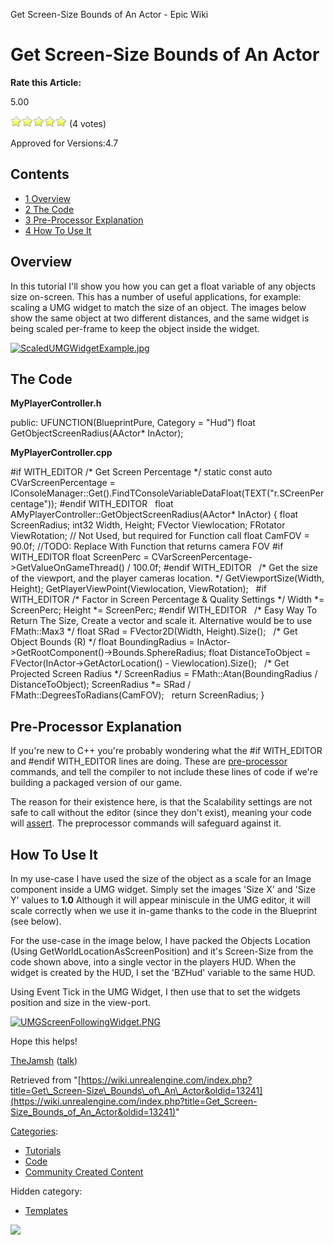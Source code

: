 Get Screen-Size Bounds of An Actor - Epic Wiki                    

Get Screen-Size Bounds of An Actor
==================================

**Rate this Article:**

5.00

![](/extensions/VoteNY/images/star_on.gif)![](/extensions/VoteNY/images/star_on.gif)![](/extensions/VoteNY/images/star_on.gif)![](/extensions/VoteNY/images/star_on.gif)![](/extensions/VoteNY/images/star_on.gif) (4 votes)

Approved for Versions:4.7

Contents
--------

*   [1 Overview](#Overview)
*   [2 The Code](#The_Code)
*   [3 Pre-Processor Explanation](#Pre-Processor_Explanation)
*   [4 How To Use It](#How_To_Use_It)

Overview
--------

In this tutorial I'll show you how you can get a float variable of any objects size on-screen. This has a number of useful applications, for example: scaling a UMG widget to match the size of an object. The images below show the same object at two different distances, and the same widget is being scaled per-frame to keep the object inside the widget.

[![ScaledUMGWidgetExample.jpg](https://d26ilriwvtzlb.cloudfront.net/b/b2/ScaledUMGWidgetExample.jpg)](/File:ScaledUMGWidgetExample.jpg)

The Code
--------

**MyPlayerController.h**

public:
	UFUNCTION(BlueprintPure, Category \= "Hud")
	float GetObjectScreenRadius(AActor\* InActor);

**MyPlayerController.cpp**

#if WITH\_EDITOR
/\* Get Screen Percentage \*/
static const auto CVarScreenPercentage \= IConsoleManager::Get().FindTConsoleVariableDataFloat(TEXT("r.SCreenPercentage"));
#endif WITH\_EDITOR
 
float AMyPlayerController::GetObjectScreenRadius(AActor\* InActor)
{
	float ScreenRadius;
	int32 Width, Height;
	FVector Viewlocation;
	FRotator ViewRotation; // Not Used, but required for Function call
	float CamFOV \= 90.0f; //TODO: Replace With Function that returns camera FOV
#if WITH\_EDITOR
	float ScreenPerc \= CVarScreenPercentage\-\>GetValueOnGameThread() / 100.0f;
#endif WITH\_EDITOR
 
	/\* Get the size of the viewport, and the player cameras location. \*/
	GetViewportSize(Width, Height);
	GetPlayerViewPoint(Viewlocation, ViewRotation);
 
#if WITH\_EDITOR
	/\* Factor in Screen Percentage & Quality Settings \*/
	Width \*\= ScreenPerc;
	Height \*\= ScreenPerc;
#endif WITH\_EDITOR
 
	/\* Easy Way To Return The Size, Create a vector and scale it. Alternative would be to use FMath::Max3 \*/
	float SRad \= FVector2D(Width, Height).Size();
 
	/\* Get Object Bounds (R) \*/
	float BoundingRadius \= InActor\-\>GetRootComponent()\-\>Bounds.SphereRadius;
	float DistanceToObject \= FVector(InActor\-\>GetActorLocation() \- Viewlocation).Size();
 
	/\* Get Projected Screen Radius \*/
	ScreenRadius \= FMath::Atan(BoundingRadius / DistanceToObject);
	ScreenRadius \*\= SRad / FMath::DegreesToRadians(CamFOV);
 
	return ScreenRadius;
}

Pre-Processor Explanation
-------------------------

If you're new to C++ you're probably wondering what the #if WITH\_EDITOR and #endif WITH\_EDITOR lines are doing. These are [pre-processor](http://en.wikipedia.org/wiki/C_preprocessor) commands, and tell the compiler to not include these lines of code if we're building a packaged version of our game.

The reason for their existence here, is that the Scalability settings are not safe to call without the editor (since they don't exist), meaning your code will [assert](http://en.wikipedia.org/wiki/Assertion_%28software_development%29). The preprocessor commands will safeguard against it.

How To Use It
-------------

In my use-case I have used the size of the object as a scale for an Image component inside a UMG widget. Simply set the images 'Size X' and 'Size Y' values to **1.0** Although it will appear miniscule in the UMG editor, it will scale correctly when we use it in-game thanks to the code in the Blueprint (see below).

For the use-case in the image below, I have packed the Objects Location (Using GetWorldLocationAsScreenPosition) and it's Screen-Size from the code shown above, into a single vector in the players HUD. When the widget is created by the HUD, I set the 'BZHud' variable to the same HUD.

Using Event Tick in the UMG Widget, I then use that to set the widgets position and size in the view-port.

[![UMGScreenFollowingWidget.PNG](https://d26ilriwvtzlb.cloudfront.net/a/a7/UMGScreenFollowingWidget.PNG)](/File:UMGScreenFollowingWidget.PNG)

Hope this helps!

[TheJamsh](/User:TheJamsh "User:TheJamsh") ([talk](/User_talk:TheJamsh "User talk:TheJamsh"))

Retrieved from "[https://wiki.unrealengine.com/index.php?title=Get\_Screen-Size\_Bounds\_of\_An\_Actor&oldid=13241](https://wiki.unrealengine.com/index.php?title=Get_Screen-Size_Bounds_of_An_Actor&oldid=13241)"

[Categories](/Special:Categories "Special:Categories"):

*   [Tutorials](/Category:Tutorials "Category:Tutorials")
*   [Code](/Category:Code "Category:Code")
*   [Community Created Content](/Category:Community_Created_Content "Category:Community Created Content")

Hidden category:

*   [Templates](/Category:Templates "Category:Templates")

  ![](https://tracking.unrealengine.com/track.png)